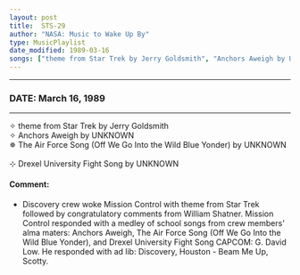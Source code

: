 ```yaml
---
layout: post
title:  STS-29
author: "NASA: Music to Wake Up By"
type: MusicPlaylist
date_modified: 1989-03-16
songs: ["theme from Star Trek by Jerry Goldsmith", "Anchors Aweigh by UNKNOWN", "The Air Force Song (Off We Go Into the Wild Blue Yonder) by UNKNOWN", "Drexel University Fight Song by UNKNOWN"]
---
```


----
### DATE: March 16, 1989
----
✧ theme from Star Trek by Jerry Goldsmith  &nbsp;<br />
✧ Anchors Aweigh by UNKNOWN  &nbsp;<br />
✵ The Air Force Song (Off We Go Into the Wild Blue Yonder) by UNKNOWN  &nbsp;<br />
⊹ Drexel University Fight Song by UNKNOWN

#### Comment:
* Discovery crew woke Mission Control with theme from Star Trek followed by congratulatory comments from William Shatner. Mission Control responded with a   medley of school songs from crew members' alma maters: Anchors Aweigh, The Air Force Song (Off We Go Into the Wild Blue Yonder), and Drexel University Fight Song CAPCOM: G. David Low. He responded with ad lib: Discovery, Houston - Beam Me Up, Scotty.




<br/>
<center>
	<a target="_blank"
	   href="https://twitter.com/intent/tweet?hashtags=Space,NASA,Playlist,NASAWakeupCalls,SpaceProgram&text={{ page.author}}, '{{ page.songs.first }}' {{ page.title }}, {{ page.date | date: '%B %d, %Y' }}. {{ site.url }}{{ page.url }} @nasawakeupcalls">
	   <i class="fab fa-twitter" alt="Tweet this page" style="font-size: 1.3em;"></i>
	</a>
	&nbsp; 	<i class="fas fa-user-astronaut" style="font-size: 1.5em;"></i> &nbsp;
    <a type="amzn" search="'theme from Star Trek by Jerry Goldsmith' or 'Anchors Aweigh by UNKNOWN' or 'The Air Force Song (Off We Go Into the Wild Blue Yonder) by UNKNOWN' or 'Drexel University Fight Song by UNKNOWN'" category="popular music">
        <i class="fab fa-amazon" style="font-size: 1.3em;"></i>
    </a>
</center>
